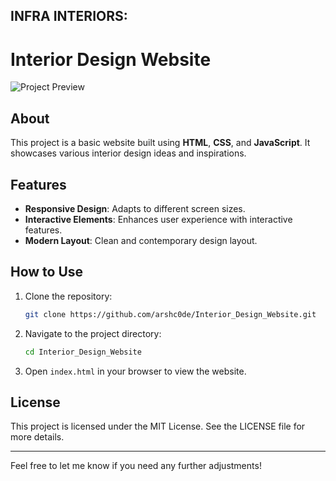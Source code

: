 INFRA INTERIORS:
---

# Interior Design Website

![Project Preview](https://raw.githubusercontent.com/arshc0de/Interior_Design_Website/main/preview/infra.png)

## About
This project is a basic website built using **HTML**, **CSS**, and **JavaScript**. It showcases various interior design ideas and inspirations.

## Features
- **Responsive Design**: Adapts to different screen sizes.
- **Interactive Elements**: Enhances user experience with interactive features.
- **Modern Layout**: Clean and contemporary design layout.

## How to Use
1. Clone the repository:
    ```bash
    git clone https://github.com/arshc0de/Interior_Design_Website.git
    ```
2. Navigate to the project directory:
    ```bash
    cd Interior_Design_Website
    ```
3. Open `index.html` in your browser to view the website.

## License
This project is licensed under the MIT License. See the LICENSE file for more details.

---

Feel free to let me know if you need any further adjustments!